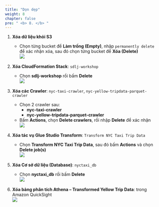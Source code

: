 ```yaml
---
title: "Dọn dẹp"
weight: 8
chapter: false
pre: " <b> 8. </b> "
---
```


1. **Xóa dữ liệu khỏi S3**  
   - Chọn từng bucket để **Làm trống (Empty)**, nhập `permanently delete` để xác nhận xóa, sau đó chọn từng bucket để **Xóa (Delete)**  
   ![](../images/7.clean/2.png)

2. **Xóa CloudFormation Stack**: `sdlj-workshop`  
   - Chọn **sdlj-workshop** rồi bấm **Delete**  
   ![](../images/7.clean/1.png)

3. **Xóa các Crawler**: `nyc-taxi-crawler`, `nyc-yellow-tripdata-parquet-crawler`  
   - Chọn 2 crawler sau:  
     - **nyc-taxi-crawler**  
     - **nyc-yellow-tripdata-parquet-crawler**  
   - Bấm **Actions**, chọn **Delete crawlers**, rồi nhập **Delete** để xác nhận  
   ![](../images/7.clean/3.png)

4. **Xóa tác vụ Glue Studio Transform**: `Transform NYC Taxi Trip Data`  
   - Chọn **Transform NYC Taxi Trip Data**, sau đó bấm **Actions** và chọn **Delete job(s)**  
   ![](../images/7.clean/4.png)

5. **Xóa Cơ sở dữ liệu (Database)**: `nyctaxi_db`  
   - Chọn **nyctaxi_db** rồi bấm **Delete**  
   ![](../images/7.clean/5.png)

6. **Xóa bảng phân tích Athena – Transformed Yellow Trip Data**: trong Amazon QuickSight  
   ![](../images/7.clean/6.png)
